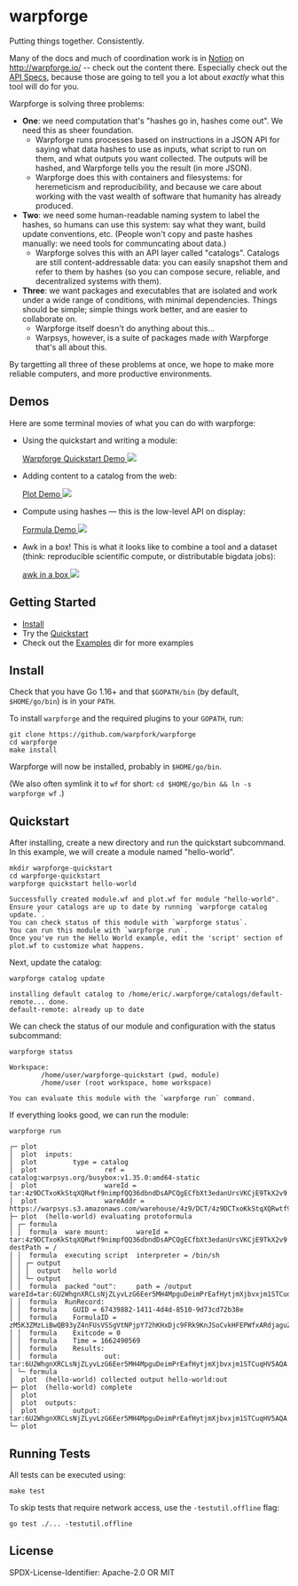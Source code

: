 warpforge
=========

Putting things together. Consistently.

Many of the docs and much of coordination work is in [Notion](https://warpforge.notion.site/Welcome-6653d3362db84ad8a2b0d2a0046748b7) on http://warpforge.io/ --
check out the content there.
Especially check out the [API Specs](https://warpforge.notion.site/API-Specs-41830e3da58646d2927ef6ae5b2902e4),
because those are going to tell you a lot about _exactly_ what this tool will do for you.

Warpforge is solving three problems:

- **One**: we need computation that's "hashes go in, hashes come out".  We need this as sheer foundation.
	- Warpforge runs processes based on instructions in a JSON API for saying what data hashes to use as inputs, what script to run on them, and what outputs you want collected.  The outputs will be hashed, and Warpforge tells you the result (in more JSON).
	- Warpforge does this with containers and filesystems: for heremeticism and reproducibility, and because we care about working with the vast wealth of software that humanity has already produced.
- **Two**: we need some human-readable naming system to label the hashes, so humans can use this system: say what they want, build update conventions, etc.  (People won't copy and paste hashes manually: we need tools for communcating about data.)
	- Warpforge solves this with an API layer called "catalogs".  Catalogs are still content-addressable data: you can easily snapshot them and refer to them by hashes (so you can compose secure, reliable, and decentralized systems with them).
- **Three**: we want packages and executables that are isolated and work under a wide range of conditions, with minimal dependencies.  Things should be simple; simple things work better, and are easier to collaborate on.
	- Warpforge itself doesn't do anything about this...
	- Warpsys, however, is a suite of packages made *with* Warpforge that's all about this.

By targetting all three of these problems at once, we hope to make more reliable computers, and more productive environments.


Demos
-----

Here are some terminal movies of what you can do with warpforge:

- Using the quickstart and writing a module:

    [Warpforge Quickstart Demo ![](https://asciinema.org/a/ax3iU4aRu17Cx4CG1OYBNCPb6.png?t=38)](https://asciinema.org/a/ax3iU4aRu17Cx4CG1OYBNCPb6)

- Adding content to a catalog from the web:

    [Plot Demo ![](https://asciinema.org/a/XL03vvethmuqnA1iNJx2xDsRD.png)](https://asciinema.org/a/XL03vvethmuqnA1iNJx2xDsRD)

- Compute using hashes — this is the low-level API on display:

    [Formula Demo ![](https://asciinema.org/a/FY4iYhlEi5m0h78oFYqqvIZYc.png)](https://asciinema.org/a/FY4iYhlEi5m0h78oFYqqvIZYc)

- Awk in a box!  This is what it looks like to combine a tool and a dataset (think: reproducible scientific compute, or distributable bigdata jobs):

    [awk in a box ![](https://asciinema.org/a/CqifX73Z2JwDwLOi7DLm5El1h.png)](https://asciinema.org/a/CqifX73Z2JwDwLOi7DLm5El1h)


Getting Started
---------------

- [Install](#install)
- Try the [Quickstart](#quickstart)
- Check out the [Examples](./examples/) dir for more examples


Install
-------

Check that you have Go 1.16+ and that `$GOPATH/bin` (by default, `$HOME/go/bin`) is in your `PATH`.

To install `warpforge` and the required plugins to your `GOPATH`, run:

```
git clone https://github.com/warpfork/warpforge
cd warpforge
make install
```

Warpforge will now be installed, probably in `$HOME/go/bin`.

(We also often symlink it to `wf` for short: `cd $HOME/go/bin && ln -s warpforge wf` .)


Quickstart
----------

After installing, create a new directory and run the quickstart subcommand.
In this example, we will create a module named "hello-world".

```
mkdir warpforge-quickstart
cd warpforge-quickstart
warpforge quickstart hello-world
```

```
Successfully created module.wf and plot.wf for module "hello-world".
Ensure your catalogs are up to date by running `warpforge catalog update.`.
You can check status of this module with `warpforge status`.
You can run this module with `warpforge run`.
Once you've run the Hello World example, edit the 'script' section of plot.wf to customize what happens.
```

Next, update the catalog:

```
warpforge catalog update
```

```
installing default catalog to /home/eric/.warpforge/catalogs/default-remote... done.
default-remote: already up to date
```

We can check the status of our module and configuration with the status subcommand:

```
warpforge status
```

```
Workspace:
        /home/user/warpforge-quickstart (pwd, module)
        /home/user (root workspace, home workspace)

You can evaluate this module with the `warpforge run` command.
```

If everything looks good, we can run the module:

```
warpforge run
```

```
┌─ plot  
│  plot  inputs:
│  plot         type = catalog
│  plot                 ref = catalog:warpsys.org/busybox:v1.35.0:amd64-static
│  plot                 wareId = tar:4z9DCTxoKkStqXQRwtf9nimpfQQ36dbndDsAPCQgECfbXt3edanUrsVKCjE9TkX2v9
│  plot                 wareAddr = https://warpsys.s3.amazonaws.com/warehouse/4z9/DCT/4z9DCTxoKkStqXQRwtf9nimpfQQ36dbndDsAPCQgECfbXt3edanUrsVKCjE9TkX2v9
├─ plot  (hello-world) evaluating protoformula
│ ┌─ formula  
│ │  formula  ware mount:       wareId = tar:4z9DCTxoKkStqXQRwtf9nimpfQQ36dbndDsAPCQgECfbXt3edanUrsVKCjE9TkX2v9 destPath = /
│ │  formula  executing script  interpreter = /bin/sh
│ │ ┌─ output   
│ │ │  output   hello world
│ │ └─ output   
│ │  formula  packed "out":     path = /output  wareId=tar:6U2WhgnXRCLsNjZLyvLzG6Eer5MH4MpguDeimPrEafHytjmXjbvxjm1STCuqHV5AQA
│ │  formula  RunRecord:
│ │  formula    GUID = 67439882-1411-4d4d-8510-9d73cd72b38e
│ │  formula    FormulaID = zM5K3ZMzLiBwQB93yZ4nFUsVSSgVtNPjpY72hKHxDjc9FRk9KnJSoCvkHFEPWfxARdjaguZ
│ │  formula    Exitcode = 0
│ │  formula    Time = 1662490569
│ │  formula    Results:
│ │  formula            out: tar:6U2WhgnXRCLsNjZLyvLzG6Eer5MH4MpguDeimPrEafHytjmXjbvxjm1STCuqHV5AQA
│ └─ formula  
│  plot  (hello-world) collected output hello-world:out
├─ plot  (hello-world) complete
│  plot  
│  plot  outputs:
│  plot         output: tar:6U2WhgnXRCLsNjZLyvLzG6Eer5MH4MpguDeimPrEafHytjmXjbvxjm1STCuqHV5AQA
└─ plot
```


Running Tests
-------------

All tests can be executed using:

```
make test
```

To skip tests that require network access, use the `-testutil.offline` flag:

```
go test ./... -testutil.offline
```

License
-------

SPDX-License-Identifier: Apache-2.0 OR MIT
